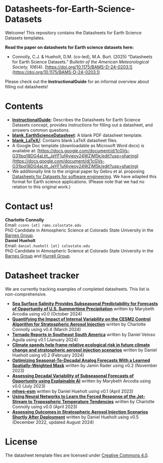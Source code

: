 # Datasheets-for-Earth-Science-Datasets
Welcome! This repository contains the Datasheets for Earth Science Datasets templates.

**Read the paper on datasheets for Earth science datasets here:**
* Connolly, C.J. & Hueholt, D.M. (co-led), M.A. Burt. (2025) “Datasheets for Earth Science Datasets.”  *Bulletin of the American Meteorological Society, 106*(4). [https://doi.org/10.1175/BAMS-D-24-0203.1](https://doi.org/10.1175/BAMS-D-24-0203.1)

Please check out the **InstructionalGuide** for an informal overview about filling out datasheets!

# Contents
* [**InstructionalGuide**](https://github.com/dmhuehol/Datasheets-for-Earth-Science-Datasets/blob/main/InstructionalGuide.pdf): Describes the Datasheets for Earth Science Datasets concept, provides instructions for filling out a datasheet, and answers common questions.
* [**blank_EarthScienceDatasheet**](https://github.com/dmhuehol/Datasheets-for-Earth-Science-Datasets/blob/main/blank_EarthScienceDatasheet.pdf): A blank PDF datasheet template.
* [**blank_LaTeX/**](https://github.com/dmhuehol/Datasheets-for-Earth-Science-Datasets/tree/main/blank_LaTeX): Contains blank LaTeX datasheet files.
* A Google Doc template (downloadable as Microsoft Word docx) is available at: [https://docs.google.com/document/d/1cGVs-G31lpq18DG4aLtit_JeYF1uf4yjeoy24WZjM5k/edit?usp=sharing](https://docs.google.com/document/d/1cGVs-G31lpq18DG4aLtit_JeYF1uf4yjeoy24WZjM5k/edit?usp=sharing)
* We additionally link to the original paper by Gebru et al. proposing [Datasheets for Datasets for software engineering](https://cacm.acm.org/magazines/2021/12/256932-datasheets-for-datasets/abstract). We have adapted this format for Earth science applications. (Please note that we had no relation to this original work.)

# Contact us! 
**Charlotte Connolly**  
Email: `cconn [at] rams.colostate.edu`  
PhD Candidate in Atmospheric Science at Colorado State University in the [Barnes Group](https://barnes.atmos.colostate.edu/).  
**Daniel Hueholt**  
Email: `daniel.hueholt [at] colostate.edu`  
PhD Candidate in Atmospheric Science at Colorado State University in the [Barnes Group](https://barnes.atmos.colostate.edu/) and [Hurrell Group](https://sites.google.com/rams.colostate.edu/hurrellgroup/home).

# Datasheet tracker
We are currently tracking examples of completed datasheets. This list is non-comprehensive.
* [**Sea Surface Salinity Provides Subseasonal Predictability for Forecasts of Opportunity of U.S. Summertime Precipitation**](https://github.com/mbarcodia/paper_salinity_s2s_predictor) written by Marybeth Arcodia using v0.0 (October 2024)
* [**Quantifying the Impact of Internal Variability on the CESM2 Control Algorithm for Stratospheric Aerosol Injection**](https://doi.org/10.5281/zenodo.10914568) written by Charlotte Connolly using v0.4 (March 2024)
* [**Tornado Reports in Southeast South America**](https://doi.org/10.5281/zenodo.10476311) written by Daniel Veloso Águila using v0.1 (January 2024)
* [**Climate speeds help frame relative ecological risk in future climate change and stratospheric aerosol injection scenarios**](https://doi.org/10.17605/OSF.IO/Z37ES) written by Daniel Hueholt using v0.2 (February 2024)
* [**Optimizing Seasonal-To-Decadal Analog Forecasts With a Learned Spatially-Weighted Mask**](https://doi.org/10.5281/zenodo.10386637) written by Jamin Rader using v0.2 (November 2023)
* [**Assessing Decadal Variability of Subseasonal Forecasts of Opportunity using Explainable AI**](https://github.com/mbarcodia/ERC23_paper_code/blob/main/ERC23_datasheet4datascientist.pdf) written by Marybeth Arcodia using v0.0 (July 2023)
* [**mhws-esm**](https://github.com/dmhuehol/mhws-esm/blob/main/Hueholt_DatasheetforMHWsARISE15_20230423.pdf) written by Daniel Hueholt using v0.1 (April 2023)
* [**Using Neural Networks to Learn the Forced Response of the Jet-Stream to Tropospheric Temperature Tendencies**](https://doi.org/10.5281/zenodo.7796265) written by Charlotte Connolly using v0.0 (April 2023)
* [**Assessing Outcomes in Stratospheric Aerosol Injection Scenarios Shortly After Deployment**](https://doi.org/10.17605/OSF.IO/5A2ZF) written by Daniel Hueholt using v0.5 (December 2022, updated August 2024)

# License
The datasheet template files are licensed under [Creative Commons 4.0](https://creativecommons.org/licenses/by/4.0/legalcode).
